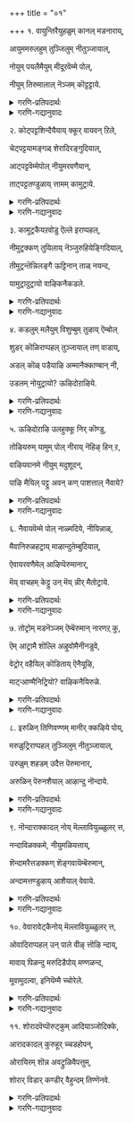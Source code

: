 +++
title = "०१"

+++
१. वायुन्तिरैयुहळुम् कानल् मडनाराय्,

आयुममरुलहुम् तुञ्जिलुम् नीतुञ्जायाल्,

नोयुम् पयलैमैयुम् मीदूरवॆम्मे पोल्, 

नीयुम् तिरुमालाल् नॆञ्जम् कॊट्टट्टाये. 


<details><summary>गरणि-प्रतिपदार्थः</summary>

वायुम् = ऎडॆबिडदॆ बरुत्तिरुव, तिरै, = अलॆगळन्नु, उहळुम् = हाय्दु \(हारि\) दाटुव, कानल् = काडिन \(तोपिन\), मडम् = यौवनद कॊक्करॆये, आयुम् = आगियू सह, अमर् = आशॆ तुम्बिरुव, उलहुम् = लोकवॆल्लवू, तुञ्जिलुम् = निद्रिसिदरू सह, नी = नीनु, तुञ्जाय् आल् = निद्रिसॆयाद्दरिन्द, नोयुम् = सङ्कटवन्नू, पयलै मैयुम् = हळदिय देहवन्नू, मीदूर = हॊत्तिरुव, ऎम्मे पोल् = नम्म हागॆ, नीयुम् = नीनू सह, तिरुमालाल् = लक्ष्मीनाथनिन्द, नॆञ्जम् = मनस्सन्नु, कोट्पट्टाये = सूरॆगॊळ्ळल्पट्टिरुवॆया? \(कॊळ्ळल्पट्टिरुवॆया?\)
</details>

<details><summary>गरणि-गद्यानुवादः</summary>

ऎडॆबिडदॆ बरुत्तिरुव अलॆगळन्नु हाय्दु दाटुव काडिनयौवनद कॊक्करॆये आगियू सह, आशॆतुम्बिरुव लोकवॆल्लवू निद्रिसिदरू सह नीनु निद्रिसॆयाद्दरिन्द, सङ्कटवन्नू हळदिय \(कृशवाद\) देहवन्नू हॊत्तिरुव नम्म हागॆ नीनू सह लक्ष्मीनाथनिन्द निन्न मनस्सन्नु सूरॆगॊळ्ळल्पट्टिरुवॆया? लोकदल्लि कण्डुबरुव सामान्यविषयवॊन्दन्नु तॆगॆदुकॊण्डु, आळ्वाररु ई पाशुरदल्लि भगवद्विषयक्कॆ सम्बन्धिसिदन्तॆ, स्वारस्यवागि हॊन्दिसि हेळुत्तिद्दारॆ. 

लोकदल्लि इतर ऎल्ला पक्षिगळ हागॆ कॊक्करॆ अल्ल. इतर पक्षिगळु हगलॆल्ला हाराडि, आहारवन्नु हुडुकि तिन्दु, चटुवटिकॆयिन्दिद्दु, सञ्जॆयागुत्तलू गूडु सेरि, रात्रियन्नु निद्दॆयल्लि कळॆयुत्तवॆयष्टॆ. कॊक्करॆगॆ हगलू रात्रियू ऒन्दे बगॆ. निद्दॆगॆट्टु मीनु हिडियुवुदरल्लिये अदु काल कळॆयुत्तदॆ. 

हागॆये, लोकदल्लि ऎल्ल जनरू सामान्यवागि प्रापञ्चिकरु. अवरिगॆ हगलु हॊट्टॆ हॊरॆयुवुदक्कॆ, रात्रि निद्दॆगॆ मीसलु. अवरु भगवच्चिन्तनॆय गॊडवॆयन्नु सामान्यवागि हच्चिकॊळ्ळुवुदे इल्ल. आदरॆ, कॆलवरु मात्रवे भगवच्चिन्तनॆयन्नु मुख्यमाडिकॊण्डु, मिक्क प्रापञ्चिक व्यवहारगळन्नु कडमॆमाडिकॊळ्ळूत्तारॆ. अवरिगॆ, ऎल्लरू निद्रिसुव समयवे बहळ ऒळ्ळॆय समय. आद्दरिन्द, नडुरात्रियल्लू अवरु निद्दॆगॆट्टु भगवच्चिन्तनॆयल्लिये कालकळॆयुत्तारॆ. ई बगॆय जनरन्नु आळ्वाररु ’विरहि’गॆ होलिसिद्दारॆ. विरहिगॆ तन्नप्रियतमनन्नु कूडिकॊण्डिरबेकॆन्दे आशॆ. अदक्कागि, अवळु, कृशिसि, निद्दॆगॆट्टु सङ्कटपडुत्ताळॆ. ई पाशुरदल्लि ’विरहि’यॆन्दरॆ आळ्वाररु. ’प्रियतम’नॆन्दरॆ लक्ष्मीपतियाद श्रीमन्नारायणने. 

आळ्वाररु हेळुत्तारॆ- कॊक्करॆये, नीनु ऎडॆबिडदॆ बरुत्तिरुव अलॆगळन्नु दाटुत्ता, मीनन्नु हिडियुत्ता, जीविसुव पक्षि. इतर पक्षिगळन्तॆ नीनू रात्रियल्लि निद्रिसबेडवे? नीनू निद्दॆगॆडॆवॆयेकॆ? नानु विरहि. नन्न मनस्सन्नु सर्वेश्वरनाद लक्ष्मीपतियु सूरॆगॊण्डिद्दानॆ. अवनॊडनॆ कूडिकॊळ्ळबेकॆम्ब हम्बलदिन्द, सङ्कटपडुत्तिद्देनॆ. ननगॆ निद्दॆ हत्तुवुदिल्ल. नन्नमैबण्ण होयितु. कृशवागिद्देनॆ, कण्डॆया, कॊक्करॆये, नीनू निद्रिसदॆ इरुवुदरिन्द, निन्न मनस्सन्नू आ लक्ष्मीनाथनु सूरॆगॊण्डनो हेगॆ? जोकॆ, नन्नन्तॆ नीनू बडवादीयॆ\! भगवन्तनन्नु कुरितु हुच्चे निनगू हत्तीतु\!
</details>


२. कोट्पट्टशिन्दैयैयाय् क्कूर् वायवन् ऱिले,

चेट्पट्टयामङ्गळ् शेरादिरङ्गुदियाल्,

आट्पट्टवॆम्मेपोल् नीयुमरवणैयान्,

ताट्पट्टतण्डुळाय् त्तामम् कामुट्राये. 


<details><summary>गरणि-प्रतिपदार्थः</summary>

कोट्पट्ट = गोळुतगलिरुव, शिन्दैयै आय् = चिन्तनॆये आगिरुव, कूर् वाय् = दीनवागि कूगुत्तिरुव, अन् ऱिले = क्रौञ्चपक्षिये, चेट्पट्ट = दीर्घवागिरुव, यामङ्गळ् = जावगळन्नु, शेरादु = \(हासुगॆयन्नु\) सेरदॆये, इरङ्गुदि आल् = दुःखिसुत्तिरुवॆयाद्दरिन्द, आट्पट्ट = सेवॆ माडुत्तिरुव, ऎम्मेपोल् =नम्म हागॆये, नीयुम् = शेषशायिय, ताळ् पट्ट = तिरुवडिगळन्नु सेरिद \(सम्बन्धिसिद\), तण् तुऴाय् = तम्पाद तुलसिय, तामम् = हारवन्नु, कामम् उट्राये = आशिसिरुवॆया? 
</details>

<details><summary>गरणि-गद्यानुवादः</summary>

गोळुतगलिरुव चिन्तनॆये आगिरुव दीनवागि कूगुत्तिरुव क्रौञ्चपक्षिये, दीर्घवाद यामगळन्नु हासुगॆ सेरदॆये दुःखिसुत्तिरुवॆयाद्दरिन्द, सेवॆयल्लि तॊडगिरुव नम्म हागॆये नीनू सह शेषशायिय तिरुवडिगळ सम्बन्धवन्नु पडॆदिरुव तम्पाद तुलसिय हारवन्नु आशिसिरुवॆया? 

रात्रिय काल निद्दॆगागि ऎम्ब नियमवन्नु मनुष्यरन्तॆ पक्षिगळू पालिसबेडवे? रात्रियॆल्ल निद्दॆगॆट्टु कळॆयुवुदु दुःखिगळ मत्तु विरहिगळ \(अवरू दुःखिगळे\) पालिगॆ बन्दद्दु. 

हिन्दिन पाशुरदल्लि कॊक्करॆय निदर्शन बन्तु. अदु हॊट्टॆपाडिगागि, अदरल्लि अत्याशॆयिन्द तृप्तियिल्लदन्तॆ, हगलू रात्रि ऎन्नदन्तॆ, मीनु हिडियुवुदरल्लिये आसक्तिगॊण्डित्तु. आद्दरिन्द अदक्कॆ निद्दॆयिल्लदॆ होयितु. ई पाशुरदल्लादरो, क्रौञ्चपक्षिय निदर्शनवन्नु तॆगॆदुकॊळ्ळलागिदॆ. इदक्कॆ अगलिकॆ. तन्न प्रियतमनिन्द अगलिरलारदॆ, इदु रात्रियॆल्ल निद्दॆगॆट्टु अवनिगागि दुःखिसुत्ता, दीनस्वरदिन्द गोळिडुत्तिदॆ. हागॆये विरहियू सह. तन्न प्रियतमन अगलिकॆयिन्द हगलिगिन्तलू हॆच्चागि रात्रिकालगळल्लि अवळु हेळतीरदष्टु सङ्कटपडुत्तिरुवुदरिन्द, अवळिगॆ रात्रियॆल्लवू निद्दॆ हत्तुवुदिल्ल. इदॆल्ल प्रापञ्चिकस्थिति – व्यवहार. 

इन्नु, भगवन्तनन्ने तन्न ’नायक’नन्नागि माडिकॊण्डु, अवनॊडनॆ कूडिकॊळ्ळलिल्ल, इन्नॆष्टु काल ई अगलिकॆ, ऎन्दु परिपरियागि परितपिसुत्तिरुव ’नायकि’य भाववन्नु हॊत्तु अनुकरिसुव भक्तन विषयवन्नु तॆगॆदुकॊळ्ळोण. ई ’नायकि’यू सह विरहिये\! आदरॆ, अदु आध्यात्मिक रीतियल्लि\! अवळिगू रात्रिगळु निद्दॆ हत्तुवुदिल्ल. रात्रिय ऒन्दॊन्दु जाववू ऒन्दु युगदन्तॆ दीर्घवागि कण्डु बरुत्तदॆ. तन्न प्रियतमन सङ्ग तनगॆ हेगादरू, याव रीतियल्लादरू, लभिसिदरॆ, आग अवळ मनस्सिगॆ नॆम्मदि सिक्कुत्तदॆ. अदक्कागिये अवळ परिताप\! ई बगॆय विरहिगू प्रापञ्चिकविरहिगू ऎष्टु व्यत्यास\! 

आळ्वाररु हेळुत्तारॆ- क्रौञ्चपक्षिये, निन्न सङ्कटक्कॆ कारणवेनु? निन्न कूगु बहळ दीनवागिदॆ. निन्न दुःख निन्न मनस्सिगॆ अण्टिरुव हागॆ काणुत्तदॆयल्ल. इतर पक्षिगळ हागॆ रात्रियल्लि बेग हासुगॆयन्नु सेरदन्तॆ, निनगॆ रात्रिय ऒन्दॊन्दु जाववू बहळ दीर्घवागि तोरुत्तिदॆयल्लवे? आद्दरिन्दले हीगॆ गोळिडुत्तिरुवॆ\! निन्न दुःखक्कॆ कारणवेनु? नन्न हागॆ नीनू सह सर्वेश्वरनाद भगवन्त्नल्लि प्रेमिये? भगवन्तन तिरुवडिगळन्नु अलङ्करिसिरुव दिव्यवाद तुलसिय हारवन्नु पडॆदुकॊळ्ळबेकॆन्दु निनगू आशॆयागिदॆये?
</details>


३. कामुट्रकैयऱवोडु ऎल्ले इराप्पहल्,

नीमुट्रक्कण् तुयिलाय् नॆञ्जुरुहियेङ्गिदियाल्,

तीमुट्रन्तॆन्निलङ्गै ऊट्टिनान् ताळ् नयन्द,

यामुट्रादुट्रायो वाऴिकनैकडले. 


<details><summary>गरणि-प्रतिपदार्थः</summary>

कामुट्र = आशिसिद्दु, कैयऱवोडु = कैगूडद्दरिन्द \(अथवा, आशिसिदवस्तु कैसेरद दुःखदिन्द\), ऎल्ले = ऎले, कनैकडले = घर्जिसुव कडले, इराप्पहल् = रात्रि हगलू नी मुट्र = नीनु पूर्तियागि, कण् तुयिलाय् = निद्रिसलारॆ, नॆञ्जु उरुहि = मनस्सु करगि, एङ्गिदि आल् = सॊरगुवॆयाद्दरिन्द, तीमुट्र = बॆङ्कियन्नु पूर्तियागि, तॆन् इलङ्गै = \(दक्षिणद\) सुन्दरवाद लङ्कापुरियन्नु, ऊट्टिनान् = उणिसिदवन, ताळ् = तिरुवडिगळन्नु, नयन्द = आशिसिद, याम् = नावु, उट्रदु = पडॆदद्दन्नु, उट्रायो = पडॆदॆयो, वाऴि = निनगॆ मङ्गळवागलि. 
</details>

<details><summary>गरणि-गद्यानुवादः</summary>

ऎले किरिचाडुव कडले, नीनुआशिसिद्दु कैगूडद्दरिन्दलो नीनु रात्रिहगलू पूर्तियागि निद्रिसदिरुवॆ? मनस्सु करगि, सॊरगिरुवॆ\! आद्दरिन्द, \(दक्षिणद\) सुन्दरवाद लङ्कापुरियन्नु पूर्तियागि बॆङ्किगॆ आहुतिमाडिदवन तिरुवडिगळन्नु आशिसिद नावु पडॆदद्दन्नु पडॆदॆयो? निनगॆ मङ्गळवागलि. 

हिन्दिन ऎरडु पाशुरगळल्लि, ऎरडु पक्षिगळ निदर्शनवायितु. मॊदल पक्षिगॆ हॊट्टॆ हॊरॆयुवुदरल्लिये आशॆ. अदन्नु पूर्णगॊळिसिकॊळ्ळुवुदक्कागिये निद्दॆगॆट्टद्दु\! ऎरडनॆय पक्षिगॆ तन्न प्रियतमनिन्द अगलिकॆयागबारदॆन्दू, सदा अवनॊडनॆ कूडिकॊण्डिरबेकॆम्बुदे आशॆ. तन्न ई आशॆ ईडेरदिद्द कार्‍अणदिन्द अदर निद्दॆयिल्लद गोळाट\! ई पाशुरदल्लि कडलिन निदर्शन बन्दिदॆ. कडलु हगलु रात्रि ऎन्नदॆ, यावागलू अब्बरिसुत्तिरुत्तदॆ. एरिळितगळिन्द कूडिद अलॆगळिन्द तुम्बिरुत्तदॆ. कॆलवु वेळॆगळल्लि कडलु उक्किदरू सह, अदु दडवन्नु अतिक्रमिसि होगलारदॆ, तन्न आशॆयन्नु तीरिसिकॊळ्ळलारदॆ, सोतु, सॊरगि होगुत्तदॆ. 

हागॆये, भगवन्तन तिरुवडिगळन्नु पडॆदुकॊळ्ळबेकॆम्ब महदाशॆयन्नु हॊत्त भक्तनिगॆ, अवन आशॆ फलिसदॆ, अदक्कागि अवनॆष्टु यत्निसिदरू भगवन्तन तिरुवडिगळु लभ्यवागदॆ होगुवुदरिन्द, रात्रि हगलु ऎन्नदॆ निद्दॆगॆट्टु सॊरगि, कॊरगि, गोळिडुत्ता कालकळॆयुवनु.

आळ्वाररु हेळुत्तारॆ- ऎलॆ कडले, रात्रिहगलु ऎन्नदॆ नीनु अब्बरिसुत्तिरुवॆयल्ल. नीनू सह नम्म हागॆ दुःखिसुवुदे? सर्वेश्वरन तिरुवडिगळिगागि नावु निद्दॆगॆट्टु कॊरगुत्तिरुव हागॆये, निन्न मेलॆ हादुहोगि, लङ्कापुरियन्नु बॆङ्किगॆ पूर्तियागि आहुतिकॊट्ट श्रीरामन तिरुवडिगळन्नु नीनु आशिसिदॆया? अवु निनगॆ लभिसदॆ होद्दरिन्द, हीगॆ, निद्दॆगॆट्टु अब्बरिसुत्ता, नम्म हागॆ गोळिडुत्ता सॊरगि होदॆया? हेगॆ?
</details>


४. कडलुम् मलैयुम् विशुम्बुम् तुऴाय् ऎम्बोल्

शुडर् कॊळिराप्पहल् तुञ्जायाल् तण् वाडाय्,

अडल् कॊळ् पडैयाऴि अम्मानैक्काण्बान् नी,

उडलम् नोयुट्रायो? ऊऴिदोऱाऴिये.


<details><summary>गरणि-प्रतिपदार्थः</summary>

कडलुम् = समुद्रवन्नू, मलैयुम् = बॆट्टवन्नू, विशुम्बुम् = गगनवन्नू, तुऴाय् = हुडुकुत्ता, ऎम् पोल् = नम्म हागॆ, शुडर् कॊळ् = बॆळकुगळ ज्योतिगळ\) हागॆ, इराप्पहल् = रात्रिहगलु, तुञ्जाय् आल् = निद्रिसॆ आद्दरिन्द, तण् वाडाय् = तङ्गाळिये, अडल् कॊळ् = बलिष्ठवाद, पडै = आयुधवाद, आऴि = चक्रायुधवन्नु धरिसिरुव, अम्मानै = स्वामियन्नु, काण्बान् = नोडुवुदक्कागि \(काणुवुदक्कागि\) नी = नीनु, उडलम् = आशॆयिन्द कॊरगुव, नोय् = सङ्कटवन्नु, उट्रायो = पडॆदॆयो? ऊऴिदोऱुम् = जीवमानपर्यन्तवू, ऊऴियो = क्रमतप्पदन्तॆये \(विधि ऎम्बन्तॆ\)? 
</details>

<details><summary>गरणि-गद्यानुवादः</summary>

तङ्गाळिये, समुद्रवन्नू, बॆट्टवन्नू, गगनवन्नू, हुडुकुत्ता, नम्म हागॆ, ज्योतिगळ हागॆ रात्रि हगलू निद्रिसॆ आद्दरिन्द, शक्तिपूर्णवाद आयुधवाद चक्रायुधवन्नु धरिसिरुव स्वामियन्नु काणुवुदक्कागि, नीनु आशॆयिन्द कॊरगुव सङ्कटवन्नु जीवमानवॆल्लवू, विधि ऎम्बन्तॆ पडॆदॆयो? 

यावॊन्दु कडॆयू निल्लदॆ, ऎडॆबिडदन्तॆ व्यापिसिकॊण्डु, स्थळदिन्द स्थळक्कॆ चलिसुत्तिरुवुदे गाळिय स्वभाव. नॆलनीरु, हळ्ळ-तिट्टु, काडुमेडि, बॆट्ट-बयलु, ऎन्नदॆ अदु ऎल्लॆल्लू सञ्चरिसुत्तले इरुत्तदॆ. अदक्कॆ निलुकडॆ ऎम्बुदे इल्ल. 

विरहिगॆ तङ्गाळि शत्रुविद्दन्तॆ. अदु मर्मभेदकवागि, विरहवन्नु हॆच्चिसुत्तदॆ. 

गाळिय अलॆदाटवन्नु गमनिसुव भक्तनिगॆ, गाळियल्लि ऒन्दु बगॆय मरुक-कनिकर. तन्न हागॆ, कण्णिगॆ काणद, अद्वितीय वस्तुवाद भगवन्तनन्नु आ गाळियू हुडुकुत्ता, सञ्चरिसुत्ता, व्यथॆपडुत्तिदॆयो ऎनिसुत्तदॆ. ई कारणदिन्द, भक्तनिगू गाळिगू इल्लि होलिकॆ तन्दिरुवुदु. 

आळ्वाररु हेळुत्तारॆ- तङ्गाळिये, नीनु कडलमेलू, बॆट्टद मेलू; आकाशदल्लियू व्यापिसि, अलॆदाडुत्तिरुवॆयल्ल, एकॆ? दिव्यज्योतिगळाद सूर्यचन्द्रर हागॆ, नीनु ऎडॆबिडदॆ, निन्तल्लि निल्लदॆ, चलिसुत्ता इरुवॆयल्ल. निन्न देहसौख्यवन्नू, निद्दॆयन्नू गमनिसदॆ, इतरर कण्णिगॆ काणिसदष्टु कृशवागि होगिरुवॆयल्ल\! नम्म हागॆये नीनू सह, अप्रतिमसामर्थ्यद चक्रायुधधारियाद नम्म स्वामियन्नु हुडुकुत्तिद्दीया? अदु फलिसदॆ इरुवुदक्कागि, निन्न जीवमानपर्यन्तवू इदे निन्न विधि ऎम्बन्तॆ कॊरगि सङ्कटपडुत्तिरुवॆया? 

इल्लि, ’कडलु’ ऎम्बुदक्कॆ ’सामान्यवाद कडलुगळु’ ऎन्दू, भगवन्तन शेषशायियागि योगनिद्दॆयल्लिरुनॆन्दु वर्णिसुव पाल्गडलु ऎन्दू आगुत्तदॆ. 

’बॆट्ट’ ऎम्बुदक्कॆ सामान्यवाद बॆट्टगळु ऎन्दू भूलोकद भक्तरन्नु उद्धरिसुवुदक्कागि भगवन्तने आशॆपट्टु बन्दु नॆलसिरुव तिरुमलै बॆट्टवॆन्दू आगुत्तदॆ. 

“विशुम्बु \(गगन\)” ऎम्बुदक्कॆ गाळि व्यापिसिरुव आकाश ऎन्दू, नित्यसूरिगळॊडनॆ भगवन्तनु नित्यवासमाडुव परमपद ऎन्दू आगुत्तदॆ. 

“ज्योति” ऎम्बुदक्कॆ हगलन्नु बॆळगिसुव ’सूर्य’ मत्तु रात्रियन्नु बॆळगिसुवुदक्कॆ ’चन्द्र’ ऎन्दागुत्तदॆ.
</details>


५. ऊऴिदोऱाऴि उलहुक्कू निर् कॊण्डु,

तोऴियरुम् यामुम् पोल् नीराय् नॆहिऴ् हिन् ऱ,

वाऴियवानमे नीयुम् मदुशूदन्,

पाऴि मैयिल् पट्टु अवन् कण् पाशत्ताल् नैवाये? 


<details><summary>गरणि-प्रतिपदार्थः</summary>

ऊऴि दोऱु ऊऴि = ऎल्ला कालदल्लू \(ऎन्दरॆ, प्रळयदिन्द प्रळयदवरॆगू = ऒन्दॊन्दु वर्षदल्लू कालक्कॆ तक्कन्तॆ\), उलहुक्कु = लोकक्कॆ, नीर् कॊण्डु = नीरन्नु शेखरिसिकॊण्डु, शोऴि यरुम् यामुम् पोल् = \(नन्न\)गॆळतियरू, नानू \(माडुवॆ\) हागॆ, नीर् आय् = नीरागि रूपगॊण्डु, नॆहिऴ् हिन् ऱ = कॆळगॆ बीळुत्तिरुव वाऴिय = मङ्गळकरवाद, वानमे = मोडवे, नीयुम् = नीनू, मदुशूदन् = मधुसूदनन, पाऴिमैयिल् पट्टु = सामर्थ्यक्कॆ सिक्कि, अवन् =अवन, कण् पाशत्तल् = कण्णिन पाशदिन्द कट्टिबिद्दु \(कटाक्षक्कॆ सिक्किबिद्दु\), नैवायो = \(निन्नन्नु नीनु \) मरॆतुहोदॆया? 
</details>

<details><summary>गरणि-गद्यानुवादः</summary>

प्रळयदिन्द प्रळयदवरॆगू ऎन्दरॆ ऒन्दॊन्दु वर्षदल्लू कालकालक्कॆ तक्कन्तॆ लोकक्कॆ नीरन्नु शेखरिसिकॊण्डु, नन्न गॆळतिय नानू \(माडुव\) हागॆ, नीरागि रूपगॊण्डु, कॆळक्कॆ बीळुत्तिरुव मङ्गळकरवाद मोडवे, नीनू सह मधुसूदनन सामर्थ्यक्कू अवन कटाक्ष वीक्षणक्कू सिक्किबिद्दु, \(नीनु निन्नन्ने\) मरॆतुहोदॆया? 

ई पाशुरदल्लि मोडद निदर्शन. ऒन्दु प्रळयदिन्द मत्तॊन्दु प्रळयदवरॆगू, ई लोक इरुवष्टु कालवू, ऒन्दॊन्दु वर्षवू लोकक्कॆ मङ्गळवन्नुण्टु माडुवन्थाद्दु कार्मुगिलु. अदु लोकक्कॆ बेकागुवष्ट्टु नीरन्नू कडलुगळिन्दलू इतर ऎल्ला नीर्नॆलॆगळिन्दलू नीरन्नु तुम्बिट्टुकॊण्डु कार्मुगिलागुवुदु. गगनक्केरि, मॆल्लमॆल्लगॆ सञ्चरिसुत्ता, लोकद बेरॆबेरॆ स्थळगळल्लि तङ्गि, करगि नीरागि रूपगॊण्डु, नीरन्नु कॆळक्कॆ नॆलद मेलक्कॆ सुरिसिबिडुवुदु. प्रतिफलापेक्षॆयिल्लदॆ, हीगॆ समृद्धियागि नीरन्नु सुरिसुवुदु कार्मुगिलिन औदार्य. आद्दरिन्दले अदु मङ्गळकरवाद कार्मुगिलु. 

भगवन्तनदु कार्मुगिल देहकान्ति. अवन अप्रतिमऔदार्य, उपकारगळ ऒन्दंश मात्रवे कार्मुगिलु तोर्पडिसुवन्थाद्दु, इवुगळ जॊतॆगॆ भगवन्तन साटियिल्लद सामर्थ्य मत्तु कृपॆ\! भगवन्तन कटाक्षक्कॆ ऒळगादवरु तप्पदॆ उद्धारगॊळ्ळुत्तारॆ. 

आळ्वाररु कण्ड कार्मुगिलन्नु तम्म भक्तिय नॆलॆयॊडनॆ होलिसिकॊण्डु अदन्नु सम्बोधिसि हेळुत्तारॆ. 

आळ्वाररु हेळुत्तारॆ- कार्मुगिले, निन्न रूपदिन्दलू, बण्णदिन्दलू, औदार्यदिन्दलू, नीनु मङ्गळकरने दिट. लोकक्कॆ निन्न उपकारवन्तु हेळतीरदष्टु, लोक अदन्नु मरॆयलारदष्टु. ऎल्ला नीर्‍नॆलॆगळिन्दलू नीनु नीरन्नु हीरि, निन्नल्लि तुम्बिट्टुकॊळ्ळूवॆ, निन्न भारवन्नु सहिसिकॊण्डु, गगनक्केरि, \(गगनदल्लि\) मॆल्लमॆल्लगॆ सञ्चरिसुत्ता, भूमिय मेलॆ नीरु बेकॆम्ब कडॆगळल्लॆल्ला, करगि, हनिय रूपगॊण्डु, इळिदु, सुरिसि, भूमियन्नु तणिसुत्ती दिट. हीगॆ, नीनु हनिगळ रूपदल्लि नीरन्नु हरिसलु कारणवेनिरबहुदु? नानू नन्न गॆळतियरू मधुसूदननाद भगवन्तन सामर्थ्यक्कू, अवन कुडिगण्ण नोटक्कू सिक्किबिद्दिद्देवॆ. नम्मन्नुनावे मरॆतुकॊण्डिद्देवॆ. नावु, नम्म विचारवेनु ऎम्बुदे नमगीग तिळियदागिदॆ. नम्म देह, रूप, बण्ण – ऎल्लवू करगि नीरागि होगिवॆ. ऎन्दरॆ, नावु नावल्लवागिद्देवॆ. कार्मुगिले, नम्म हागॆ नीनू सह आ परमसमर्थनाद मधुसूदनन कटाक्षक्कॆ मारुहोदॆया? हीगागि, नीनु निन्न रूप बण्णगळन्नु कळॆदुकॊण्डु, नीरागि, सुरिदु बीळुत्तिरुवॆया? हेगॆ?
</details>


६. नैवायवॆम्मे पोल् नाळ्मदिये, नीयिन्नाळ्,

मैवानिरुळहट्राय् माऴान्दुतेम्बुदियाल्,

ऐवायरवणैमेल् आऴिप्पॆरुमानार्,

मॆय् वाचहम् केट्टु उन् मॆय् न्नीर् मैतोट्राये. 


<details><summary>गरणि-प्रतिपदार्थः</summary>

नैवु आय् = सङ्कटक्कॊळगाद, ऎम्मे पोल् = नम्म हागॆ, नाळ् मदिये = पूर्णचन्द्रने, नी = नीनु, इनाळ् = इदुवरॆगॆ, मैवान् = कप्पाद \(करिय\) आकाशद इरुळ् = रात्रियन्नु, अहट्राय् = तॊलगिसिदॆ, ऎन्दु माऴान्दु = भ्रमॆगॊण्डु, तेम्बुदि = क्षीणीसुत्तिरुवॆ, आल् = आद्दरिन्द, ऐवाय् = ऐदु हॆडॆगळ \(बायिगळुळ्ळ\), अरवु = सर्पद, अणै मेल् = हासुगॆय मेलॆ, \(इरुव\) आऴि = चक्रायुधधारियाद, पॆरुमानार् = भगवन्तन, मॆय् = सत्यवाद, वाचहम् केट्टु = मातन्नु केळि, उन् = निन्न, मॆय् = देहद, नीर् मै = प्रकाशवन्नु, तोट्राये = तोरिसुत्तिरुवॆयल्ल\! 
</details>

<details><summary>गरणि-गद्यानुवादः</summary>

नम्म हागॆ, सङ्कटक्कॊळगाद पूर्णचन्द्रने, नीनु इदुवरॆगॆ करिय आकाशद इरुळन्नु तॊलगिसिदॆ ऎन्दु भ्रमॆगॊण्डु \(हॆम्मॆपट्टु\) क्षीणीसुत्तिरुवॆ. आद्दरिन्द, ऐदु हॆडॆगळ सर्पद हासुगॆय मेलॆ इरुव चक्रायुधधारियाद भगवन्तन सत्यवाद मातुगळन्नु केळि निन्न देहद प्रकाशवन्नु तोर्पडिसुत्तिरुवॆयल्लवे? 

चन्द्रनिगॆ हदिनैदु दिनगळ वृद्धि, हदिनैदु दिनगळ क्षय. तन्न कलॆयन्नु ऒन्दॊन्दागि हॆच्चिसिकॊळ्ळुत्ता बन्दु, हुण्णीमॆयन्दु तन्न हदिनारु कलॆगळिन्द शोभिसुत्तानॆ. बळिक ऒन्दॊन्दे कलॆयन्नु कळॆदुकॊळ्ळुत्ता बन्दु, अमावास्यॆय दिन तन्न कलॆगळन्नॆल्ला कळॆदुकॊण्डु, अवनिल्लदागुत्तानॆ. 

ऐदु हॆडॆगळ सर्पवन्नु हासुगॆयागि माडिकॊण्डु अदर मेलॆ पवडिसि योगनिद्दॆयल्लिरुववनु सर्वेश्वरनाद भगवन्त. हीगिद्दरू सह, तन्न कैयल्लि चक्रायुधवन्नु अवनु हिडिदु सन्नद्धनागिये इरुत्तानॆ. इदक्कॆ कारण तन्न सत्य वाक्कू. तन्नन्नु आश्रयिसिदवरन्नु, ऎल्ल बगॆय सङ्कटगळिन्दलू पारु माडि, उद्धरिसुवनु ऎम्बुदे ई सत्यवाक्कु. 

इवॆरडु अंशगळन्नू जॊतॆगूडिसि, तम्म विषयवन्नू कूडिसि, आळ्वाररु हेळुव स्वारस्यवन्नु नोडबहुदु. 

आळ्वाररु हेळुत्तारॆ- इन्नु क्षीणीसुवॆनॆम्ब सङ्कटक्कॊळगागिरुव चन्द्रने, नम्म हागॆ निनगॆ सङ्कटवल्लवे? इदुवरॆगॆ, रात्रिय गगनवन्नॆल्ला निन्न दिव्य प्रकाशदिन्द बॆळगिसुवॆनॆन्दु नीनु अहङ्कारगॊण्डिद्दिरबेकु. ईग नोडिदॆया निन्न आ मॆरॆतॆक्कॆ तक्क शक्षॆ\! नीनु अनुभविसलिरुव ई क्षय – कलाहीनतॆ\! नावू हागॆये कण्डॆया? नन्न रूप बण्णगळिन्द नावु भगवन्तनन्नुआकर्शिसिबिडुत्तेवॆन्दु बहळ हॆम्मॆगॊण्डिद्दॆवु. ई नम्म अहङ्कारक्कॆ तक्क प्रायश्चित्तवायितु. नम्म रूपवन्नु बण्णवन्नू कळॆदुकॊण्डु, कृशिसि होगिद्देवॆ. सर्वेश्वरन सत्यवाक्कन्नु नम्बिकॊण्डिरुवुदरिन्दले नीनु इष्टु मात्र निन्न प्रकाशवन्नु तोर्पडिसुत्तिरुव हागॆये, नावू कॊरगुव नम्म प्राणगळन्नु बिगिहिडिदिट्टुकॊण्डिद्देवॆ.
</details>


७. तोट्रोम् मडनॆञ्जम् ऎम्बॆरुमान् नारणऱ् कु,

ऎम् आट्रामै शॊल्लि अऴुवोमैनीनडुवे,

वेट्रोर् वहैयिल् कॊडिताय् ऎनैयूऴि,

माट्र्‍आण्मैनिट्रियो? वाऴिकनैयिरुळे. 


<details><summary>गरणि-प्रतिपदार्थः</summary>

तोट्रोम् = स्तुतिसुत्तेवॆ, मडम् = अरियद \(विवेकविल्लद\), नॆञ्जम् = मनस्सन्नु, ऎम्बॆरुमान् = स्वामियाद, नारणऱ् कु = श्रीमन्नारायणनिगॆ, ऎम् = नम्म, आट्र्‍आमैशॊल्लि = सङ्कटवन्नु हेळि, अऴुवोमै = गोळिडुत्तिरुव नम्म, नडुवेनी = \(इब्बर\) नडुवॆ नीनु, वेट्रोर् वहैयिल् = शत्रुगळ रीतियल्लि, कॊडिदाय् =कॆट्टद्दागि \(क्रूरियागि\) ऎन्नै = पूर्तियागि, ऊऴि = कालवन्नॆल्ला, माट्राण्मै, = हगॆतनवन्नु साधिसुत्ता, निट्रियो = निल्लुवॆयो? वाऴि = मङ्गळवागलि, कनै इरुळे = दट्टवाद रात्रिये. 
</details>

<details><summary>गरणि-गद्यानुवादः</summary>

कग्गत्तलॆये, अरियद \(विवेकविल्लद\) मनस्सन्नु, स्वामियाद श्रीमन्नारायणनिगॆ नम्म सङ्कटवन्नु तिळिसॆन्दु गोळिडुत्तिरुव नम्मिब्बर नडुवॆ नीनु शत्रुविन रीतियल्लि कॆट्टद्दागि \(क्रूरियागि\) कालवन्नॆल्ला पूर्तियागि हगॆतनवन्नु साधिसुत्ता निल्लुवॆयो? निनगॆ मङ्गळवागलि. 

हिन्दिन पाशुरगळल्लि आरिसिकॊण्डिद्द निदर्शनगळु विरहिगॆ सरिसमनाद रीतियल्लि सङ्कटक्कॊळगादवु. विरहियन्तॆ अवू निद्दॆकॆट्टवु. ई पाशुरदल्लि आरिसिरुव निदर्शन ऒन्दु बगॆय आतङ्कवे इद्दन्तॆ. रात्रियागि वातावरणवु प्रशान्तवागिद्दरू, निश्शब्दतॆयू कग्गत्तलॆयू ऎल्लॆल्लू ताण्डवाडुत्तिद्दरू, अदे विरहियन्नु ऒन्दु बगॆयल्लि उद्विग्नगॊळिसतक्कद्दागिदॆ. मनस्सन्नु नॆम्मदिगॊळिसुव प्रयत्नदल्लि, अदन्नु आ बळिक तन्न प्रियतमन कडॆगॆ हरियगॊडुव प्रयत्नदल्लि, अदन्नु आ बळिक तन्न प्रियतमन कडॆगॆ हरियगॊडुव प्रयत्नदल्लि अड्डियागिरुव शत्रुविनन्तॆ आ कत्तल रात्रियन्नु इल्लि भाविसिकॊळ्ळलागिदॆ. 

बहुमट्टिगॆ ऎल्ल जीविगळु निद्दॆयल्लि तॊडगिरुवाग, ऎल्लॆल्लू नीरवतॆ तुम्बिरुवाग, कग्गत्तलॆ कविदिरुवाग, साधकनाद भक्तनु जाग्रतनागि, तन्न मनस्सन्नु नॆम्मदिगॊळिसि, बेराव योचनॆयू इल्लदन्तॆ माडि, भगवन्तनल्लि एकाग्रगॊळिसुवुदक्कॆ अद्वितीयवाद कालवे कत्तलरात्रि. 

आळ्वाररु हेळुत्तारॆ- कत्तलॆय रात्रिये, नानु कडु दुःखि. नन्न मनस्सादरो एनू अरियद्दु. विवेकविल्लद्दु. अदन्नु तिद्दि, हदगॊळिसि, नन्न प्रियतमनाद श्रीमन्नारायणनल्लिगॆ कळुहिसबेकॆम्बुदे नन्न प्रयत्न. अदक्कॆ अड्डिआतङ्कगळिरबारदु. आगले मनस्सु एकाग्रतॆयन्नु पडॆयबल्लदु. ई कारणदिन्दले नानु कग्गत्तलॆयन्नू नडुरात्रियन्नू आरिसिकॊण्डिद्देनॆ. नन्न मनस्सु नन्न स्वामियाद श्रीमन्नारायणनिगॆ नन्न सङ्कटवन्नु अरिकॆमाडबेकु. ई नन्न प्रयत्नदल्लि ननगूनन्न मनस्सिगू नडुवॆ नीनु अड्डियागबारदु कण्डॆया? नन्नन्नागलि, नन्न मनस्सन्नागलि नीनु कॆडिसबारदु. बेरॆ कडॆगॆ, बेरॆ योचनॆगॆ सॆळॆदुबिडबारदु. हागॆ माडुवुदु नम्म शत्रुविन कॆलस. कत्तलरात्रिये, नीनु नन्नगॆ कॆडकुमाडबेड. क्रूरियागबेड. ई प्रशान्तवाद अत्युत्तमकालदल्लि, शत्रुवु तन्न हगॆतनवन्नु साधिसिकॊळ्ळुवन्तॆ, नीनु नमगॆ नम्म प्रयत्नदल्लि अड्डियागि निल्लबेड. नम्म कॆलसदल्लि ई सण्ण उपकारमाडुवॆयादरॆ, नमगॆ ऒळ्ळॆयदागुवुदु. निनगू मङ्गळवागुवुदु.
</details>


८. इरुळिन् तिणिवण्णम् मानीर् क्कऴिये पोय्,

मरुळुट्रिराप्पहल् तुञ्जिलुम् नीतुञ्जायाल्,

उरुळुम् शहडम् उदैत्त पॆरुमानार्,

अरुळिन् पॆरुनशैयाल् आऴान्दु नॊन्दाये. 


<details><summary>गरणि-प्रतिपदार्थः</summary>

इरुळिन् = कत्तलॆय \(रात्रिय\), तिणि = दट्टवाद, वण्णम् = कप्पुबण्णद, मा = बलुदॊड्ड, नीर् कऴिये = नीर्नॆलॆये, पोय् = बहळ, मरुळ् उट्रु = उन्मतॆयन्नु पडॆदु, इराप्पहल् = रात्रिहगळू, तुञ्जलुम् = कळॆदुहोदरू \(नशिसिदरू\), नी तुञ्जाय् = नीनु कुग्गुवुदिल्ल. आल् = आद्दरिन्द, उरुळुम् = उरुळव, शहडम् = बण्डियन्नु \(शकटवन्नु\), उदैत्त = ऒदॆद, पॆरुमानार् = स्वामिय, अरुळिन् = कृपॆय, पॆरु नशैयाल् = अगाधवाद प्रेमदिन्द, आऴान्दु = गाढवागि \(बहळ आळवागि\), नॊन्दाये = नॊन्दिरुवॆयल्लवे? 
</details>

<details><summary>गरणि-गद्यानुवादः</summary>

रात्रिय कग्गत्तलल्लि ऎल्लि नॆल, ऎल्लि नीरु ऎन्दु तिळियलारद समयदल्लि, आळवू विस्तारवू आगिरुव नीर्नॆलॆयन्नु \(नीरिन दॊड्ड गुण्डियन्नु\) कण्ड आळ्वाररु भ्रमॆगॊण्डु हेळुत्तिद्दारॆ. 

आळ्वाररु हेळुत्तारॆ- दॊड्ड नीर्नॆलॆये, निनगू रात्रिय कग्गत्तलु मुसुकिदॆयल्ल\! हुच्चुहिडिदन्तॆ, भिन्नभिन्नवागि कण्डु बन्द विचित्रवाद रात्रियू हगलू, अवुगळ गुरुते इल्लदन्तॆ, नशिसिहोदवु. नीनु मात्र कुग्गदॆ हागॆये इरुवॆयल्ल\! निन्न नीरिन प्रमाणदल्लि स्वल्पवू इळिमुखवागिल्लवल्ल\! इदक्कॆ कारणवेनिरबहुदु? श्रीकृष्णावतारियाद भगवन्तनु बण्डिय रूपदल्लि उरुळुत्ता अवनन्नु कॊल्ललु बन्द शकटासुरनन्नु कालिनिन्द ऒदॆदुकृपॆमाडिद हागॆये निन्नन्नू अनुग्रहिसिदने? शकटासुरनादरो आ पुट्ट कालिन ऒदॆतदिन्दले नुच्चुनुरियाद, नीनू हागॆये आळवाद गुण्डियागि नॊन्दिरुवॆया? 

भगवन्तन तिरुवडिगळ सम्पर्कवुण्टागुवुदे भगवत्कृपॆ. अदु हेगॆ नडॆदरू \(उण्टादरू\) ऒळ्ळॆयदे. कोपदिन्दलो, वात्सल्यदिन्दलो उण्टाद अदरिन्द आ दिव्यतिरुवडिगळ सेवॆ लभिसिदन्तॆये\!
</details>


९. नॊन्दाराक्कादल् नोय् मॆल्लावियुळ्ळुलर् त्त,

नन्दाविळक्कमे, नीयुमळियत्ताय्,

शॆन्दामरैत्तडक्कण् शॆङ्गवायॆम्बॆरुमान्,

अन्दामत्तण्डुऴाय् आशैयाल् वेवाये. 


<details><summary>गरणि-प्रतिपदार्थः</summary>

नॊन्दु = सङ्कटपट्टरू सह, आरा = पूर्णवागद, कादल् नोय् = आशॆय \(प्रेमद\) नोवु, मॆल् आवि = मृदुवाद \(कोमलवाद\) प्राणवन्नू \(उसिरन्नू\), नन्दा = नन्ददे \(आरदॆये\) इरुव, विळक्कमे = दीपवे, नीयुम् = नीनू सह, अळियत्ताय् = अळियतक्कद्दागि, शॆम् तामरै = कॆन्दावरॆयन्तॆ, तड = विशालवाद, कण् = कण्णुगळन्नू, शॆम् कनि वाय् = कॆम्पाद हण्णिनन्तॆ तुटियु उळ्ळ, ऎम्बॆरुमान् = स्वामिय, अम् = सॊबगिन, ताम = हारवाद, तण् = तम्पाद, तुऴाय् = तुलसिय, आशैयाल् = आशॆयिन्द, वेवाये = बॆन्दुहोगुत्तिरुवॆया? 
</details>

<details><summary>गरणि-गद्यानुवादः</summary>

सङ्कटपट्टरू सह पूर्णवागद \(तृप्तियागद\) आशॆय \(प्रेमद\) नोवु मृदुवाद प्राणवन्नू\(कोमलवाद उसिरन्नू\) ऒळगडॆये ऒणगिसिद नन्ददे इरुव दीपवे, नीनू सह अळियतक्कद्दागि, कॆन्दावरॆयन्तॆ विशालवाद कण्णुगळन्नू कॆम्पाद हण्णिनन्तॆ तुटियन्नू उळ्ळ स्वामिय सॊबगिन हारवाद तम्पाद तुलसिय आशॆयिन्द बॆन्दुहोगुत्तिरुवॆया? 

रोगद सङ्कटक्कू प्रेमद सङ्कटक्कू बहळ व्यत्यास. रोगद सङ्कटवन्नु निवारिसलु साध्य. हागॆ अदु पूर्णगॊळ्ळुवुदु. प्रेम अथवा आशॆयिन्द उण्टागुव सङ्कटक्कॆ तृप्तियॆम्बुदे इल्ल. विरहियादवनु ऎष्टु सङ्कटपट्टरू अदु कडॆगाणुवुदे इल्ल. रोगद सङ्कटवन्ननुभविसुत्ता देह कृशिसि होदरू सह, रोगनिवारणॆयाद कूडले तक्क आरैकॆयिन्द मत्तॆ सरिहोगुवुदु. प्रेमद सङ्कट, देहवन्नु मात्रवे अल्लदॆ, मनस्सन्नू, कोमलवाद प्राणवन्नू ऒळगडॆये हिण्डिहिण्डि ऒणगिसिबिडुवुदु. मनद महदाशॆ तीरिदागले अदु सरिहोगुवुदु. 

रात्रिहगलु ऎन्नदॆ, ऎडॆबिडदॆ बॆळगुत्त नन्ददॆ इरुव दीपवे ’नन्दादीप’. ई पाशुरदल्लि इदु निदर्शनवागिदॆ. बत्ति, ऎण्णॆ मत्तुअवक्कॆ आधारवागिरुव पात्रॆ – इवु परस्पर हॊन्दिकॊण्डु, दीप बॆळगुवुदु. ऎण्णॆयिल्लदाग बत्ति बॆळगदु. बत्ति चीकलागिद्दागलू, समृद्धियागि ऎण्णॆयिद्दरू सह, दीप चॆन्नागि बॆळगुवुदिल्ल. बत्तिय कॊनॆ करुडुकट्टि, ऎण्णॆ कडमॆयादरन्तु, आग दीप सङ्कटपट्टुकॊण्डु प्रयासदिन्द उरियुत्तिरुवन्तॆ कण्डु बरुत्तदॆ. दीपद ई परिस्थितियन्नु प्रेमदिन्द नॊन्दु, कृशिसि, बॆन्दु होगुत्तिरुव मनस्सिगॆ इल्लि होलिसलागिदॆ. 

आळ्वाररु हेळुत्तारॆ- मङ्कागि उरियुत्तिरुव नन्दादीपवे, निनगू सङ्कटवे? ऎष्टॆष्टु सङ्कटपट्टरू सह तीरदन्थ पूर्णगॊळ्ळदन्थ आशॆगॆ नीनु पक्कादॆया? अदु मृदुवाद कोमलवाद प्राणवन्नु ऒळगडॆये हिण्डिहिन्दि ऒणगिसि बिडुत्तदॆ. कॆन्दावरॆयन्तॆ विशालवाद कण्णुगळुळ्ळ, तॊण्डॆय हण्णिनन्तॆ तुटिगळन्नुळ्ळ भगवन्तन तिरुअडिगळन्नु आश्रयिसि, अवुगळ मेलॆ अलङ्कृतवागिरुव तम्पाद तुलसिय हारवन्नु पडॆदुकॊळ्ळबेकॆम्बुदु नन्न महदासॆह्. आ आशॆयिन्द नन्न प्राणवे बॆन्दुहोगुत्तिदॆ. नन्दादीपवे, निनगू अदे आशॆये? आ दिव्यतिरुवडिगळ सेवॆयन्नु पडॆदुकॊळ्ळुवुदक्कागि नीनू आशिसि, बॆन्दुहोगुत्तिरुवॆया?
</details>


१०. वेवारावेट्कैनोय् मॆल्लावियुळ्ळुलर् त्त, 

ओवादिराप्पहल् उन् पाले वीऴ् त्तॊऴि न्दाय्,

मावाय् पिळन्दु मरुदिडैपोय् मण्णळन्द,

मूवामुदल्वा, इनियॆम्मै च्चोरेले. 


<details><summary>गरणि-प्रतिपदार्थः</summary>

वेवु = बेगॆयु, आरा = पूर्णगॊळ्ळदन्थ, वेट्कै नोय् = आशॆय सङ्कटवु, मॆल् = सूक्ष्मवाद, आवि = आत्मवन्नु, उळ् = ऒळगडॆये, उलर् त्तु = ऒणगिसिबिट्टु, ओ वादु = ऎडॆबिडदॆ, इराप्पहल् = रात्रिहगलू, उन् पाले = निन्नल्लिये, वीऴ् त्तु = ईडुपडिसि, ऒऴिन्दाय् = अलक्षिसिदॆ, मावाय् पिळन्दु = कुदुरॆय बायन्नु सीळिदवने, मरुदु इडै पोय् = ९जोडि\) मत्तीमरगळ नडुवॆ होदवने, मण् अळन्द = भूमि \(नॆलवन्नु\)यन्नु अळॆदुकॊण्डवने, मूवा = मुप्पे इल्लदवने, मुदल् वा = आदिकारणने, इनि = इन्नु, ऎम्मै = नम्मन्नु, शोरेले = सॊरगिसबेड \(कैबिडबेड\). 
</details>

<details><summary>गरणि-गद्यानुवादः</summary>

बेगॆयु पूर्णगॊळ्ळदन्थ आशॆय सङ्कटवु सूक्ष्मवाद आत्मवन्नु ऒळगडॆये ऒणगिसिबिट्टु, ऎडॆबिडदॆ रात्रि हगलू निन्नल्लिये ईडुपडिसि अलक्षिसिदॆ, कुदुरॆय बायन्नु सीळिदवने, मत्तीमरगळ नडुवॆ होदवने, नॆलवन्नु अळॆदुकॊण्डवने, मुप्पे इल्लदवने, आदिकारणने, इन्नु नम्मन्नु सॊरगिसबेड \(कैबिडबेड\). 

ई पाशुर भक्तन हृदयस्पर्शियाद मनवियिदॆ. भगवन्तनु तन्न साटियिल्लद सामर्थ्यदिन्द, अद्भुताश्चर्यकार्यगळिन्द, अद्वितीयवाद यौवन सौन्दर्यदिन्द भक्तन अन्तरङ्गवन्नु सूरॆगॊण्डु, अवनिगॆ भक्तिय हुच्चुहिडिसि, ऎडॆबिडदन्तॆ स्वामियन्नु कूडिकॊण्डिरबेकॆम्ब हम्बलक्कॆ सिक्किसि, इन्नूअवनन्नु परीक्षिसुवुदे? तन्न पूर्णकृपॆगॆ भक्तनन्नु स्वामियु ऒळपडिसि उद्धरिसबेकॆम्बुदे ई कातरद मनवि. 

आळ्वाररु हेळुत्तारॆ- भगवन्त, नीनु ऎल्लक्कू आदि. ऎल्लक्कू कारणनु. मुप्पे इल्लदवनु. नित्ययौवन सुन्दरनु. आश्चर्याद्भुतकारि, कुदुरॆय बायन्नु हिडिदु सीळिदवनु. मत्ती मरगळ नडुवॆ नुसुळि आ ऎरडु मरगळन्नू मुरिदु हाकिदवनु. कुब्जवामननागि बन्दु बलियिन्द पडॆदुकॊण्ड मूरडि \(मूरु हॆज्जॆगळ\) नॆलवन्नु त्रिविक्रमनागि बॆळॆदु, नन्न ऒन्दे हॆज्जॆयिन्द इडिय भूमण्डलवन्ने अळॆदुकॊण्डवनु. इन्थ अनेकानेक कार्यगळिन्दलू निन्न औदार्य, वात्सल्य, सौशील्य, सौलभ्यादि गुणगळिन्दलू नम्मल्लि मितिमीरिद आशॆयन्नु हुट्टिसिद्दीयॆ. निन्न तिरुवडिगळन्नु शाश्वतवागि पडॆदुकॊळ्ळबेकॆम्ब हम्बलवन्नु ऎडॆबिडदन्तॆ उण्टुमाडिद्दीयॆ. नीनु नमगॆ दॊरकदॆ नम्म आत्मवन्नु सङ्कटक्कॆ ईडुमाडिद्दीयॆ. नम्मन्नु उपेक्षिसिद्दीयॆ. इन्नु मुन्दादरू नम्मन्नु कॊरगिगू सॊरगिगू सिक्किसि सङ्कटपडिसबेड. नम्मल्लि कृपॆदोरु. नम्म कैबिडदन्तॆ नम्मन्नु उद्धरिसु.
</details>


११. शोरादवॆप्पॊरुट्कुम् आदियाञ्जोदिक्के, 

आरादकादल् कुरुहूर् च्चडहोपन्,

ओरायिरम् शॊन्न अवट्रुळिवैपत्तुम्,

शोरार् विडार् कण्डीर् वैहुन्दम् तिण्णॆनवे. 


<details><summary>गरणि-प्रतिपदार्थः</summary>

शोराद = अळियद, ऎप्पॊरुट्कुम् = याव वस्तुविगादरू \(ऎल्ला वस्तुगळिगू\), आदि आम् = आदियागिरुव, शोदिक्के = परञ्ज्योतिगेये, आराद = पूर्णगॊळ्ळद, \(तृप्तियागद\), कादल् = आशॆय, कुरुहूर् शडहोपन् = तिरुक्कूरुहूरिन शठगोपनु, शॊन्न = हेळिद, ओर् आयिरम् = ऒन्दुसाविर \(पाशुरगळु\), अवट्रुळ् = अवुगळल्लि, इवै = इवुगळाद, पत्तुम् = हत्तन्नू \(हत्तु पाशुरगळन्नू\), शोरार् = मरॆतुहोगदवरु, विडार् कण्डीर् = बिडरु कण्डिरा, वैहुन्दम् = वैकुण्ठवन्नु, तिण्णिनवे = दृढवागिये. 
</details>

<details><summary>गरणि-गद्यानुवादः</summary>

अळियद \(नाशविल्लद\) ऎल्ला वस्तुगळिगू आदियागिरुव परञ्ज्योतिगॆये आशॆयन्नुळ्ळ तिरुक्कूरुहूरिन शठगोपनु हेळिद ऒन्दु साविर पाशुरगळल्लि ई हत्तु पाशुरगळन्नु मरॆतुहोगदवरु दृढवागि वैकुण्ठवन्नु बिडुवुदे इल्ल कण्डिरा\! 

इदु ई तिरुवाय् मॊऴिय कडॆय पाशुर. इदर इतर ऎल्ल पाशुरगळू भगवन्तन अद्वितीयवाद कल्याणगुणगळन्नु हेळुत्ता, तन्न प्रियतमनल्लि अत्यन्त अनुरक्तळाद नायकियन्तॆ आळ्वाररू सह, सकल कल्याणगुण परिपूर्णनाद सर्वेश्वरनॊडनॆ कूडिकॊळ्ळबेकॆम्ब उत्कटेच्छॆयन्नु हॊरपडिसुत्तारॆ. तम्म हागॆये \(विरह\) सङ्कटक्कॊळगागि निद्दॆगॆट्टु गोळिडुव, अथवा हागॆ कण्डु बरुव हक्कि, प्राणि, प्राकृतिक वस्तुगळन्नु कुरितु अवुगळ सङ्कटक्कॆ कारणवेनॆन्दु प्रश्निसुत्ता, तम्मॊन्दिगॆ अवुगळन्नु हॊन्दिसिकॊळ्ळुत्ता, आळ्वाररु तम्म अन्तरङ्गवन्नू बयलुमाडुत्तारॆ. प्रेमिगळु अगलि, विरहवन्ननुभविसुत्तिरुवुदर बदलागि, अवरु सेरि ऒन्दागुवुदरिन्द हेगॆ तृप्तियू आनन्दवू, शान्तियू लभिसुवुदो, हागॆये आळ्वाररिगॆ तम्म प्रियतमनाद सर्वेश्वरनन्नु कूडिकॊण्डरॆ. अदन्नु मुन्दिट्टे ई तिरुवाय् मॊऴिय पाशुरगळल्लि कण्डुबरुवुदु हृदयवन्नु मिडियुवन्थ भक्तिय करॆ\! 

भगवन्तनन्नु नाशविल्लदवनु ऎन्नुत्तारॆ, दिट. आदरॆ, नाशविल्लद वस्तुगळु बेरॆ ऎष्टो इवॆयल्ल\! ऎन्दु उद्गरिसिदरॆ, अदक्कॆ उत्तरवागि, ’नाशवन्नरियद आ वस्तुगळिगॆल्ल आदियादवनु, अवुगळिगॆल्ल कारणनादवनु आ भगवन्तने ऎम्बुदन्नु स्पष्टवाद मातुगळिन्द इल्लि तिळिसलागिदॆ. 

सर्वेश्वरनाद भगवन्तन तिरुवडिगळल्लि अत्यन्त हॆच्चिन तीव्रवाद आशॆयन्निट्टु तिरुक्कुरुहूरिन शठगोपनु रचिसि, हाडिरुव ऒन्दु साविर पाशुरगळल्लि ऒन्दंशवाद ई हत्तु पाशुरगळन्नु चॆन्नागि मरॆयदन्तॆ कलितु, ऎडॆबिडदॆ इवुगळन्नु अनुसन्धान माडुव भक्तनिगॆ भगवद्भक्तियु दृढपडुवुदु. अदर परिणामवागि, अवनिगॆ, अवन मरणानन्तर शाश्वतवाद परमपदवे प्राप्तवागुवुदु. हीगिदॆ ई तिरुवाय् मॊऴिय फलश्रुति\!
</details>

